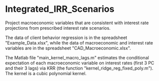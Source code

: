 # Integrated_IRR_Scenarios
Project macroeconomic variables that are consistent with interest rate projections from prescribed interest rate scenarios.

The data of client behavior regression is in the spreadsheet "Example_Data.xlsx", while the data of macroeconomic and interest rate variables are in the spreadsheet "CAD_Macroeconomic.xlsx".

The Matlab file "main_kernel_macro_lags.m" estimates the conditional expectation of each macroeconomic variable on interest rates (first 3 PC and their 3 lags) via KRR (the function "kernel_ridge_reg_fixed_poly.m"). The kernel is a cubic polynomial kernel.
